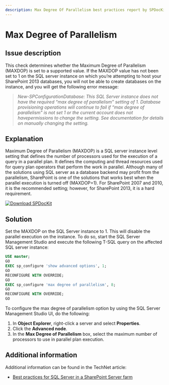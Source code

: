 ```yaml
---
description: Max Degree Of Parallelism best practices report by SPDocKit determines whether the Maximum Degree of Parallelism (MAXDOP) is set to a supported value.
---
```


# Max Degree of Parallelism

## Issue description

This check determines whether the Maximum Degree of Parallelism \(MAXDOP\) is set to a supported value. If the MAXDOP value has not been set to 1 on the SQL server instance on which you’re attempting to host your SharePoint 2013 databases, you will not be able to create databases on the instance, and you will get the following error message:

> _New-SPConfigurationDatabase: This SQL Server instance does not have the required “max degree of parallelism” setting of 1._ _Database provisioning operations will continue to fail if “max degree of parallelism” is not set 1 or the current account does not havepermissions to change the setting. See documentation for details on manually changing the setting._

## Explanation

Maximum Degree of Parallelism \(MAXDOP\) is a SQL server instance level setting that defines the number of processors used for the execution of a query in a parallel plan. It defines the computing and thread resources used for query plan operators that perform the work in parallel. Although many of the solutions using SQL server as a database backend may profit from the parallelism, SharePoint is one of the solutions that works best when the parallel execution is turned off \(MAXDOP=1\). For SharePoint 2007 and 2010, it is the recommended setting; however, for SharePoint 2013, it is a hard requirement.

[![Download SPDocKit](/img/spdockit-download.png)](http://bit.ly/2US0Zna)

## Solution

Set the MAXDOP on the SQL Server instance to 1. This will disable the parallel execution on the instance. To do so, start the SQL Server Management Studio and execute the following T-SQL query on the affected SQL server instance:

```sql
USE master; 
GO 
EXEC sp_configure 'show advanced options', 1; 
GO 
RECONFIGURE WITH OVERRIDE; 
GO 
EXEC sp_configure 'max degree of parallelism', 8; 
GO 
RECONFIGURE WITH OVERRIDE; 
GO
```

To configure the max degree of parallelism option by using the SQL Server Management Studio UI, do the following:

1. In **Object Explorer**, right-click a server and select **Properties**. 
2. Click the **Advanced node**. 
3. In the **Max Degree of Parallelism** box, select the maximum number of processors to use in parallel plan execution.

## Additional information

Additional information can be found in the TechNet article:

* [Best practices for SQL Server in a SharePoint Server farm](https://technet.microsoft.com/en-us/library/hh292622.aspx)

